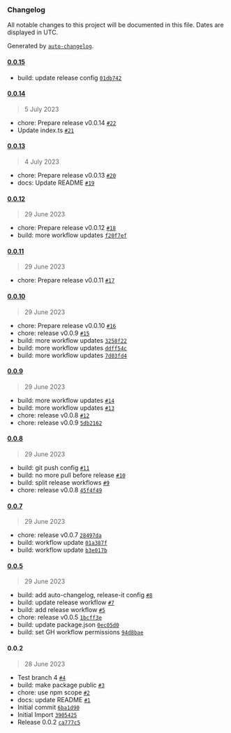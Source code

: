 ### Changelog

All notable changes to this project will be documented in this file. Dates are displayed in UTC.

Generated by [`auto-changelog`](https://github.com/CookPete/auto-changelog).

#### [0.0.15](https://github.com/arnoerpenbeck/npm-test/compare/0.0.14...0.0.15)

- build: update release config [`01db742`](https://github.com/arnoerpenbeck/npm-test/commit/01db742cac20dba25d7ffa527bfecba188ecf900)

#### [0.0.14](https://github.com/arnoerpenbeck/npm-test/compare/0.0.13...0.0.14)

> 5 July 2023

- chore: Prepare release v0.0.14 [`#22`](https://github.com/arnoerpenbeck/npm-test/pull/22)
- Update index.ts [`#21`](https://github.com/arnoerpenbeck/npm-test/pull/21)

#### [0.0.13](https://github.com/arnoerpenbeck/npm-test/compare/0.0.12...0.0.13)

> 4 July 2023

- chore: Prepare release v0.0.13 [`#20`](https://github.com/arnoerpenbeck/npm-test/pull/20)
- docs: Update README [`#19`](https://github.com/arnoerpenbeck/npm-test/pull/19)

#### [0.0.12](https://github.com/arnoerpenbeck/npm-test/compare/0.0.11...0.0.12)

> 29 June 2023

- chore: Prepare release v0.0.12 [`#18`](https://github.com/arnoerpenbeck/npm-test/pull/18)
- build: more workflow updates [`f20f7ef`](https://github.com/arnoerpenbeck/npm-test/commit/f20f7ef25faa1c383388c0bf3d8929e604cad221)

#### [0.0.11](https://github.com/arnoerpenbeck/npm-test/compare/0.0.10...0.0.11)

> 29 June 2023

- chore: Prepare release v0.0.11 [`#17`](https://github.com/arnoerpenbeck/npm-test/pull/17)

#### [0.0.10](https://github.com/arnoerpenbeck/npm-test/compare/0.0.9...0.0.10)

> 29 June 2023

- chore: Prepare release v0.0.10 [`#16`](https://github.com/arnoerpenbeck/npm-test/pull/16)
- chore: release v0.0.9 [`#15`](https://github.com/arnoerpenbeck/npm-test/pull/15)
- build: more workflow updates [`3258f22`](https://github.com/arnoerpenbeck/npm-test/commit/3258f224c752005d5ab20d52de10389dc6a560bd)
- build: more workflow updates [`ddff54c`](https://github.com/arnoerpenbeck/npm-test/commit/ddff54ca56877fe5ab48d1a9349ce6da7cd6a765)
- build: more workflow updates [`7d03fd4`](https://github.com/arnoerpenbeck/npm-test/commit/7d03fd413b33bc944265760408bc041a64aed530)

#### [0.0.9](https://github.com/arnoerpenbeck/npm-test/compare/0.0.8...0.0.9)

> 29 June 2023

- build: more workflow updates [`#14`](https://github.com/arnoerpenbeck/npm-test/pull/14)
- build: more workflow updates [`#13`](https://github.com/arnoerpenbeck/npm-test/pull/13)
- chore: release v0.0.8 [`#12`](https://github.com/arnoerpenbeck/npm-test/pull/12)
- chore: release v0.0.9 [`5db2162`](https://github.com/arnoerpenbeck/npm-test/commit/5db2162c9d632e040dc54d6f7d8512ede5fbed61)

#### [0.0.8](https://github.com/arnoerpenbeck/npm-test/compare/0.0.7...0.0.8)

> 29 June 2023

- build: git push config [`#11`](https://github.com/arnoerpenbeck/npm-test/pull/11)
- build: no more pull before release [`#10`](https://github.com/arnoerpenbeck/npm-test/pull/10)
- build: split release workflows [`#9`](https://github.com/arnoerpenbeck/npm-test/pull/9)
- chore: release v0.0.8 [`45f4f49`](https://github.com/arnoerpenbeck/npm-test/commit/45f4f49628534574f0e882d8c2e2d439d6ec7bf2)

#### [0.0.7](https://github.com/arnoerpenbeck/npm-test/compare/0.0.5...0.0.7)

> 29 June 2023

- chore: release v0.0.7 [`28497da`](https://github.com/arnoerpenbeck/npm-test/commit/28497da5ab0a49918fb55b7f66b5e7a36e2e445d)
- build: workflow update [`01a387f`](https://github.com/arnoerpenbeck/npm-test/commit/01a387f8b86d1d02c8f749e610ba94d6befb120e)
- build: workflow update [`b3e017b`](https://github.com/arnoerpenbeck/npm-test/commit/b3e017ba8995ff5d7559c9b40919f601c46e8d14)

#### [0.0.5](https://github.com/arnoerpenbeck/npm-test/compare/0.0.2...0.0.5)

> 29 June 2023

- build: add auto-changelog, release-it config [`#8`](https://github.com/arnoerpenbeck/npm-test/pull/8)
- build: update release workflow [`#7`](https://github.com/arnoerpenbeck/npm-test/pull/7)
- build: add release workflow [`#5`](https://github.com/arnoerpenbeck/npm-test/pull/5)
- chore: release v0.0.5 [`1bcff3e`](https://github.com/arnoerpenbeck/npm-test/commit/1bcff3e5b509c1f17d00d3069a5250f3c2a5bfb3)
- build: update package.json [`0ec05d0`](https://github.com/arnoerpenbeck/npm-test/commit/0ec05d01c5b4e5758fe6d9564f8fc46f9afa4f5d)
- build: set GH workflow permissions [`94d8bae`](https://github.com/arnoerpenbeck/npm-test/commit/94d8baeda8881dda76804e3f340b066035ef6a28)

#### 0.0.2

> 28 June 2023

- Test branch 4 [`#4`](https://github.com/arnoerpenbeck/npm-test/pull/4)
- build: make package public [`#3`](https://github.com/arnoerpenbeck/npm-test/pull/3)
- chore: use npm scope [`#2`](https://github.com/arnoerpenbeck/npm-test/pull/2)
- docs: update README [`#1`](https://github.com/arnoerpenbeck/npm-test/pull/1)
- Initial commit [`6ba1d90`](https://github.com/arnoerpenbeck/npm-test/commit/6ba1d9097e1d7cee9f72977bae5d7a44b8fc3986)
- Initial Import [`3905425`](https://github.com/arnoerpenbeck/npm-test/commit/39054255cac0619100ef91ea4950701de61e7295)
- Release 0.0.2 [`ca777c5`](https://github.com/arnoerpenbeck/npm-test/commit/ca777c56122e8bc0bc0ce26c0a688456dfb984fc)
